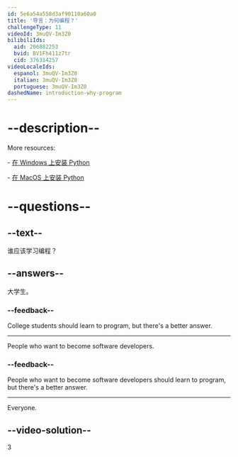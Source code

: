 ```yaml
---
id: 5e6a54a558d3af90110a60a0
title: '导言：为何编程？'
challengeType: 11
videoId: 3muQV-Im3Z0
bilibiliIds:
  aid: 206882253
  bvid: BV1Fh411z7tr
  cid: 376314257
videoLocaleIds:
  espanol: 3muQV-Im3Z0
  italian: 3muQV-Im3Z0
  portuguese: 3muQV-Im3Z0
dashedName: introduction-why-program
---
```


# --description--

More resources:

\- <a href="https://youtu.be/F7mtLrYzZP8" target="_blank" rel="noopener noreferrer nofollow">在 Windows 上安装 Python</a>

\- <a href="https://youtu.be/wfLnZP-4sZw" target="_blank" rel="noopener noreferrer nofollow">在 MacOS 上安装 Python</a>

# --questions--

## --text--

谁应该学习编程？

## --answers--

大学生。

### --feedback--

College students should learn to program, but there's a better answer.

---

People who want to become software developers.

### --feedback--

People who want to become software developers should learn to program, but there's a better answer.

---

Everyone.

## --video-solution--

3


